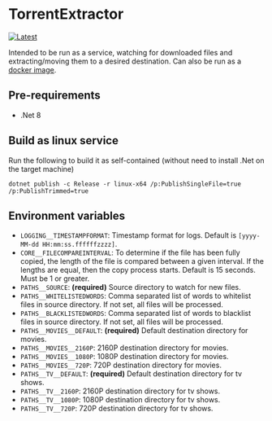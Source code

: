 # TorrentExtractor

[![Latest](https://github.com/dotnetdummy/TorrentExtractor/actions/workflows/auto-deploy-to-docker-hub.yml/badge.svg)](https://github.com/dotnetdummy/TorrentExtractor/actions/workflows/auto-deploy-to-docker-hub.yml)

Intended to be run as a service, watching for downloaded files and extracting/moving them to a desired destination. Can also be run as a [docker image](https://hub.docker.com/r/dotnetdummy/torrent-extractor).

## Pre-requirements

- .Net 8

## Build as linux service

Run the following to build it as self-contained (without need to install .Net on the target machine)

```
dotnet publish -c Release -r linux-x64 /p:PublishSingleFile=true /p:PublishTrimmed=true
```

## Environment variables

- `LOGGING__TIMESTAMPFORMAT`: Timestamp format for logs. Default is `[yyyy-MM-dd HH:mm:ss.ffffffzzzz]`.
- `CORE__FILECOMPAREINTERVAL`: To determine if the file has been fully copied, the length of the file is compared between a given interval. If the lengths are equal, then the copy process starts. Default is 15 seconds. Must be 1 or greater.
- `PATHS__SOURCE`: **(required)** Source directory to watch for new files.
- `PATHS__WHITELISTEDWORDS`: Comma separated list of words to whitelist files in source directory. If not set, all files will be processed.
- `PATHS__BLACKLISTEDWORDS`: Comma separated list of words to blacklist files in source directory. If not set, all files will be processed.
- `PATHS__MOVIES__DEFAULT`: **(required)** Default destination directory for movies.
- `PATHS__MOVIES__2160P`: 2160P destination directory for movies.
- `PATHS__MOVIES__1080P`: 1080P destination directory for movies.
- `PATHS__MOVIES__720P`: 720P destination directory for movies.
- `PATHS__TV__DEFAULT`: **(required)** Default destination directory for tv shows.
- `PATHS__TV__2160P`: 2160P destination directory for tv shows.
- `PATHS__TV__1080P`: 1080P destination directory for tv shows.
- `PATHS__TV__720P`: 720P destination directory for tv shows.
